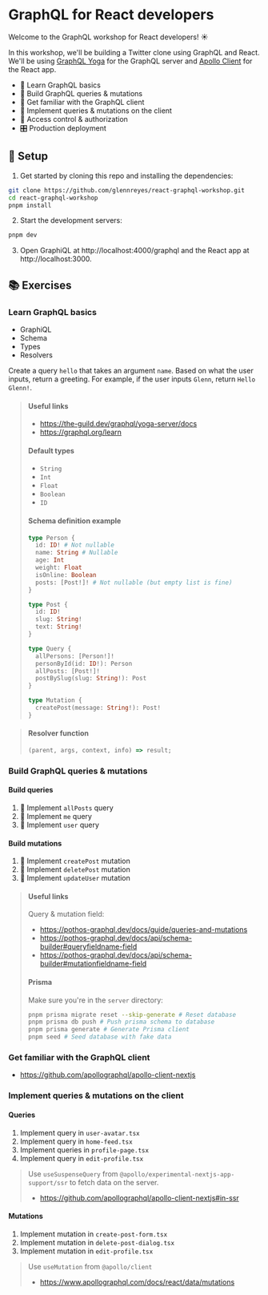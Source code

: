 # GraphQL for React developers

Welcome to the GraphQL workshop for React developers! ☀️

In this workshop, we'll be building a Twitter clone using GraphQL and React. We'll be using [GraphQL Yoga](https://the-guild.dev/graphql/yoga-server) for the GraphQL server and [Apollo Client](https://www.apollographql.com/docs/react) for the React app.

- 🌱 Learn GraphQL basics
- 🥑 Build GraphQL queries & mutations
- 🥝 Get familiar with the GraphQL client
- 🍇 Implement queries & mutations on the client
- 🔑 Access control & authorization
- 🎛 Production deployment

## 🔧 Setup

1. Get started by cloning this repo and installing the dependencies:

```sh
git clone https://github.com/glennreyes/react-graphql-workshop.git
cd react-graphql-workshop
pnpm install
```

2. Start the development servers:

```sh
pnpm dev
```

3. Open GraphiQL at http://localhost:4000/graphql and the React app at http://localhost:3000.

## 📚 Exercises

### Learn GraphQL basics

- GraphiQL
- Schema
- Types
- Resolvers

Create a query `hello` that takes an argument `name`. Based on what the user inputs, return a greeting. For example, if the user inputs `Glenn`, return `Hello Glenn!`.

> #### Useful links
>
> - https://the-guild.dev/graphql/yoga-server/docs
> - https://graphql.org/learn
>
> #### Default types
>
> - `String`
> - `Int`
> - `Float`
> - `Boolean`
> - `ID`
>
> #### Schema definition example
>
> ```graphql
> type Person {
>   id: ID! # Not nullable
>   name: String # Nullable
>   age: Int
>   weight: Float
>   isOnline: Boolean
>   posts: [Post!]! # Not nullable (but empty list is fine)
> }
>
> type Post {
>   id: ID!
>   slug: String!
>   text: String!
> }
>
> type Query {
>   allPersons: [Person!]!
>   personById(id: ID!): Person
>   allPosts: [Post!]!
>   postBySlug(slug: String!): Post
> }
>
> type Mutation {
>   createPost(message: String!): Post!
> }
> ```

> #### Resolver function
>
> ```ts
> (parent, args, context, info) => result;
> ```

### Build GraphQL queries & mutations

#### Build queries

1. 💎 Implement `allPosts` query
2. 💎 Implement `me` query
3. 💎 Implement `user` query

#### Build mutations

1. 💎 Implement `createPost` mutation
2. 💎 Implement `deletePost` mutation
3. 💎 Implement `updateUser` mutation

> #### Useful links
>
> Query & mutation field:
>
> - https://pothos-graphql.dev/docs/guide/queries-and-mutations
> - https://pothos-graphql.dev/docs/api/schema-builder#queryfieldname-field
> - https://pothos-graphql.dev/docs/api/schema-builder#mutationfieldname-field
>
> #### Prisma
>
> Make sure you're in the `server` directory:
>
> ```sh
> pnpm prisma migrate reset --skip-generate # Reset database
> pnpm prisma db push # Push prisma schema to database
> pnpm prisma generate # Generate Prisma client
> pnpm seed # Seed database with fake data
> ```

### Get familiar with the GraphQL client

- https://github.com/apollographql/apollo-client-nextjs

### Implement queries & mutations on the client

#### Queries

1. Implement query in `user-avatar.tsx`
2. Implement query in `home-feed.tsx`
3. Implement queries in `profile-page.tsx`
4. Implement query in `edit-profile.tsx`

> Use `useSuspenseQuery` from `@apollo/experimental-nextjs-app-support/ssr` to fetch data on the server.
>
> - https://github.com/apollographql/apollo-client-nextjs#in-ssr

#### Mutations

1. Implement mutation in `create-post-form.tsx`
2. Implement mutation in `delete-post-dialog.tsx`
3. Implement mutation in `edit-profile.tsx`

> Use `useMutation` from `@apollo/client`
>
> - https://www.apollographql.com/docs/react/data/mutations
